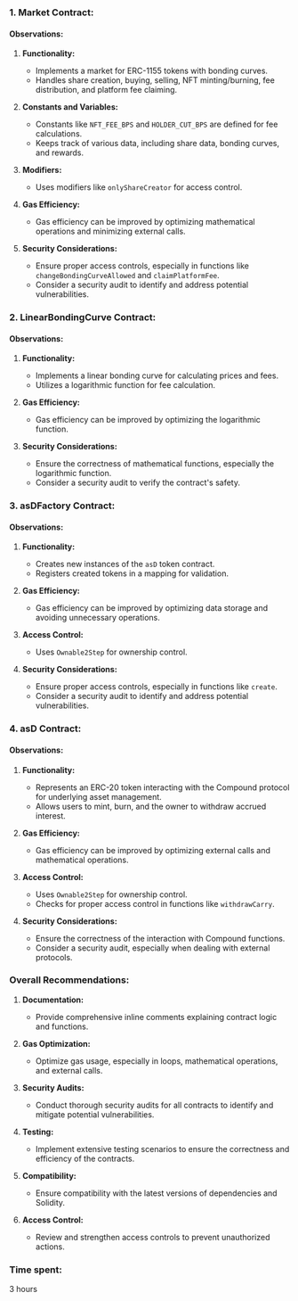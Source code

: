 ### 1. **Market Contract:**

#### Observations:

1. **Functionality:**
   - Implements a market for ERC-1155 tokens with bonding curves.
   - Handles share creation, buying, selling, NFT minting/burning, fee distribution, and platform fee claiming.

2. **Constants and Variables:**
   - Constants like `NFT_FEE_BPS` and `HOLDER_CUT_BPS` are defined for fee calculations.
   - Keeps track of various data, including share data, bonding curves, and rewards.

3. **Modifiers:**
   - Uses modifiers like `onlyShareCreator` for access control.

4. **Gas Efficiency:**
   - Gas efficiency can be improved by optimizing mathematical operations and minimizing external calls.

5. **Security Considerations:**
   - Ensure proper access controls, especially in functions like `changeBondingCurveAllowed` and `claimPlatformFee`.
   - Consider a security audit to identify and address potential vulnerabilities.

### 2. **LinearBondingCurve Contract:**

#### Observations:

1. **Functionality:**
   - Implements a linear bonding curve for calculating prices and fees.
   - Utilizes a logarithmic function for fee calculation.

2. **Gas Efficiency:**
   - Gas efficiency can be improved by optimizing the logarithmic function.

3. **Security Considerations:**
   - Ensure the correctness of mathematical functions, especially the logarithmic function.
   - Consider a security audit to verify the contract's safety.

### 3. **asDFactory Contract:**

#### Observations:

1. **Functionality:**
   - Creates new instances of the `asD` token contract.
   - Registers created tokens in a mapping for validation.

2. **Gas Efficiency:**
   - Gas efficiency can be improved by optimizing data storage and avoiding unnecessary operations.

3. **Access Control:**
   - Uses `Ownable2Step` for ownership control.

4. **Security Considerations:**
   - Ensure proper access controls, especially in functions like `create`.
   - Consider a security audit to identify and address potential vulnerabilities.

### 4. **asD Contract:**

#### Observations:

1. **Functionality:**
   - Represents an ERC-20 token interacting with the Compound protocol for underlying asset management.
   - Allows users to mint, burn, and the owner to withdraw accrued interest.

2. **Gas Efficiency:**
   - Gas efficiency can be improved by optimizing external calls and mathematical operations.

3. **Access Control:**
   - Uses `Ownable2Step` for ownership control.
   - Checks for proper access control in functions like `withdrawCarry`.

4. **Security Considerations:**
   - Ensure the correctness of the interaction with Compound functions.
   - Consider a security audit, especially when dealing with external protocols.

### Overall Recommendations:

1. **Documentation:**
   - Provide comprehensive inline comments explaining contract logic and functions.

2. **Gas Optimization:**
   - Optimize gas usage, especially in loops, mathematical operations, and external calls.

3. **Security Audits:**
   - Conduct thorough security audits for all contracts to identify and mitigate potential vulnerabilities.

4. **Testing:**
   - Implement extensive testing scenarios to ensure the correctness and efficiency of the contracts.

5. **Compatibility:**
   - Ensure compatibility with the latest versions of dependencies and Solidity.

6. **Access Control:**
   - Review and strengthen access controls to prevent unauthorized actions.

### Time spent:
3 hours